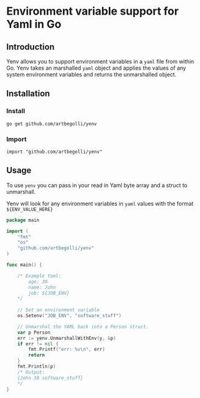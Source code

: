 # Environment variable support for Yaml in Go


## Introduction

Yenv allows you to support environment variables in a `yaml` file from within Go. Yenv takes an marshalled `yaml` object 
and applies the values of any system environment variables and returns the unmarshalled object.
 
## Installation

### Install
```shell script
go get github.com/artbegolli/yenv
``` 
 
### Import
```shell script
import "github.com/artbegolli/yenv"
``` 
 
 
## Usage

To use `yenv` you can pass in your read in Yaml byte array and a struct to unmarshall.

Yenv will look for any environment variables in `yaml` values with the format `${ENV_VALUE_HERE}`

```go
package main

import (
    "fmt"
    "os"
    "github.com/artbegolli/yenv"
)

func main() {

	/* Example Yaml:
	    age: 30
	    name: John
        job: ${JOB_ENV}
	*/
    
    // Set an environment variable
    os.Setenv("JOB_ENV", "software_stuff")

	// Unmarshal the YAML back into a Person struct.
	var p Person
	err := yenv.UnmarshallWithEnv(y, &p)
	if err != nil {
		fmt.Printf("err: %v\n", err)
		return
	}
	fmt.Println(p)
	/* Output:
	{John 30 software_stuff}
	*/
}
```
